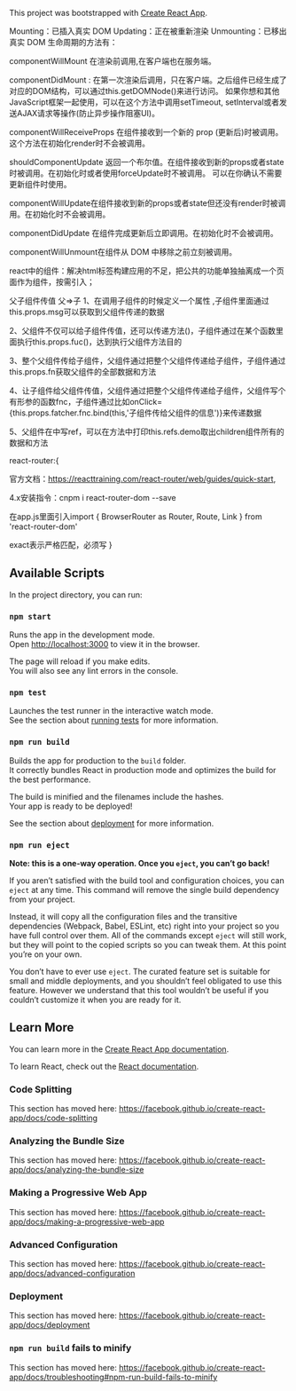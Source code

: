 This project was bootstrapped with [Create React App](https://github.com/facebook/create-react-app).



Mounting：已插入真实 DOM Updating：正在被重新渲染 Unmounting：已移出真实 DOM 生命周期的方法有：

componentWillMount 在渲染前调用,在客户端也在服务端。

componentDidMount : 在第一次渲染后调用，只在客户端。之后组件已经生成了对应的DOM结构，可以通过this.getDOMNode()来进行访问。 如果你想和其他JavaScript框架一起使用，可以在这个方法中调用setTimeout, setInterval或者发送AJAX请求等操作(防止异步操作阻塞UI)。

componentWillReceiveProps 在组件接收到一个新的 prop (更新后)时被调用。这个方法在初始化render时不会被调用。

shouldComponentUpdate 返回一个布尔值。在组件接收到新的props或者state时被调用。在初始化时或者使用forceUpdate时不被调用。 可以在你确认不需要更新组件时使用。

componentWillUpdate在组件接收到新的props或者state但还没有render时被调用。在初始化时不会被调用。

componentDidUpdate 在组件完成更新后立即调用。在初始化时不会被调用。

componentWillUnmount在组件从 DOM 中移除之前立刻被调用。

react中的组件：解决html标签构建应用的不足，把公共的功能单独抽离成一个页面作为组件，按需引入；

父子组件传值 父=>子 1、在调用子组件的时候定义一个属性 ,子组件里面通过this.props.msg可以获取到父组件传递的数据

2、父组件不仅可以给子组件传值，还可以传递方法()，子组件通过在某个函数里面执行this.props.fuc()，达到执行父组件方法目的

3、整个父组件传给子组件，父组件通过把整个父组件传递给子组件，子组件通过this.props.fn获取父组件的全部数据和方法

4、让子组件给父组件传值，父组件通过把整个父组件传递给子组件，父组件写个有形参的函数fnc，子组件通过比如onClick={this.props.fatcher.fnc.bind(this,'子组件传给父组件的信息')}来传递数据

5、父组件在中写ref，可以在方法中打印this.refs.demo取出children组件所有的数据和方法




react-router:{

官方文档：https://reacttraining.com/react-router/web/guides/quick-start,


4.x安装指令：cnpm i react-router-dom --save

在app.js里面引入import { BrowserRouter as Router, Route, Link } from 'react-router-dom'

exact表示严格匹配，必须写
}




## Available Scripts

In the project directory, you can run:

### `npm start`

Runs the app in the development mode.<br>
Open [http://localhost:3000](http://localhost:3000) to view it in the browser.

The page will reload if you make edits.<br>
You will also see any lint errors in the console.

### `npm test`

Launches the test runner in the interactive watch mode.<br>
See the section about [running tests](https://facebook.github.io/create-react-app/docs/running-tests) for more information.

### `npm run build`

Builds the app for production to the `build` folder.<br>
It correctly bundles React in production mode and optimizes the build for the best performance.

The build is minified and the filenames include the hashes.<br>
Your app is ready to be deployed!

See the section about [deployment](https://facebook.github.io/create-react-app/docs/deployment) for more information.

### `npm run eject`

**Note: this is a one-way operation. Once you `eject`, you can’t go back!**

If you aren’t satisfied with the build tool and configuration choices, you can `eject` at any time. This command will remove the single build dependency from your project.

Instead, it will copy all the configuration files and the transitive dependencies (Webpack, Babel, ESLint, etc) right into your project so you have full control over them. All of the commands except `eject` will still work, but they will point to the copied scripts so you can tweak them. At this point you’re on your own.

You don’t have to ever use `eject`. The curated feature set is suitable for small and middle deployments, and you shouldn’t feel obligated to use this feature. However we understand that this tool wouldn’t be useful if you couldn’t customize it when you are ready for it.

## Learn More

You can learn more in the [Create React App documentation](https://facebook.github.io/create-react-app/docs/getting-started).

To learn React, check out the [React documentation](https://reactjs.org/).

### Code Splitting

This section has moved here: https://facebook.github.io/create-react-app/docs/code-splitting

### Analyzing the Bundle Size

This section has moved here: https://facebook.github.io/create-react-app/docs/analyzing-the-bundle-size

### Making a Progressive Web App

This section has moved here: https://facebook.github.io/create-react-app/docs/making-a-progressive-web-app

### Advanced Configuration

This section has moved here: https://facebook.github.io/create-react-app/docs/advanced-configuration

### Deployment

This section has moved here: https://facebook.github.io/create-react-app/docs/deployment

### `npm run build` fails to minify

This section has moved here: https://facebook.github.io/create-react-app/docs/troubleshooting#npm-run-build-fails-to-minify

